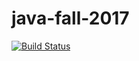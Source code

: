 # java-fall-2017
[![Build Status](https://travis-ci.org/karvozavr/java-fall-2017.svg?branch=master)](https://travis-ci.org/karvozavr/java-fall-2017)

